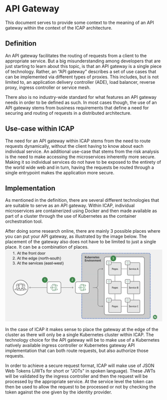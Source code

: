 # API Gateway
This document serves to provide some context to the meaning of an API gateway within the context of the ICAP architecture. 

## Definition
An API gateway facilitates the routing of requests from a client to the appropriate service. But a big misunderstanding among developers that are just starting to learn about this topic, is that an API gateway is a single piece of technology. Rather, an “API gateway” describes a set of use cases that can be implemented via different types of proxies. This includes, but is not limited to, an application delivery controller (ADE), load balancer, reverse proxy, ingress controller or service mesh. 

There also is no industry-wide standard for what features an API gateway needs in order to be defined as such. In most cases though, the use of an API gateway stems from business requirements that define a need for securing and routing of requests in a distributed architecture. 

## Use-case within ICAP
The need for an API gateway within ICAP stems from the need to route requests dynamically, without the client having to know about each individual service. An additional use-case that stems from the risk analysis is the need to make accessing the microservices inherently more secure. Making it so individual services do not have to be exposed to the entirety of the world wide web and in turn, having the requests be routed through a single entrypoint makes the application more secure.

## Implementation
As mentioned in the definition, there are several different technologies that are suitable to serve as an API gateway. Within ICAP, individual microservices are containerized using Docker and then made available as part of a cluster through the use of Kubernetes as the container orchestration tool. 

After doing some research online, there are mainly 3 possible places where you can put your API gateway, as illustrated by the image below. The placement of the gateway also does not have to be limited to just a single place. It can be a combination of places.
![Illustration for gateway placements](./Media/NGINX.png)

In the case of ICAP it makes sense to place the gateway at the edge of the cluster as there will only be a single Kubernetes cluster within ICAP. The technology choice for the API gateway will be to make use of a Kubernetes natively available ingress controller or Kubernetes gateway API implementation that can both route requests, but also authorize those requests. 

In order to achieve a secure request format, ICAP will make use of JSON Web Tokens (JWTs for short or "JOTs" in spoken language). These JWTs will be validated by the ingress controller and then the request will be processed by the appropriate service. At the service level the token can then be used to allow the request to be processed or not by checking the token against the one given by the identity provider. 